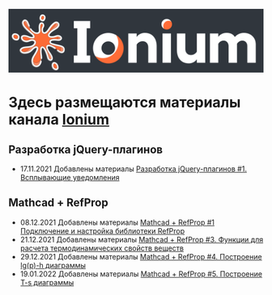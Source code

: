 ![Ionium.ru](https://github.com/Ionium-Education/youtube/blob/main/Ionium.ru.svg)

# Здесь размещаются материалы канала [Ionium](https://www.youtube.com/channel/UCI3rCYuuQzZZqCdqPF4_jAw)

## Разработка jQuery-плагинов
 - 17.11.2021 Добавлены материалы [Разработка jQuery-плагинов #1. Всплывающие уведомления](https://youtu.be/SSJ2tYJpOs0)

## Mathcad + RefProp
 - 08.12.2021 Добавлены материалы [Mathcad + RefProp #1 Подключение и настройка библиотеки RefProp](https://www.youtube.com/watch?v=ehu_O4MdBJs)
 - 21.12.2021 Добавлены материалы [Mathcad + RefProp #3. Функции для расчета термодинамических свойств веществ](https://www.youtube.com/watch?v=DCVSxXwbviY)
 - 29.12.2021 Добавлены материалы [Mathcad + RefProp #4. Построение lg(p)-h диаграммы](https://www.youtube.com/watch?v=DzAB6OHaaWQ)
 - 19.01.2022 Добавлены материалы [Mathcad + RefProp #5. Построение T-s диаграммы]()
